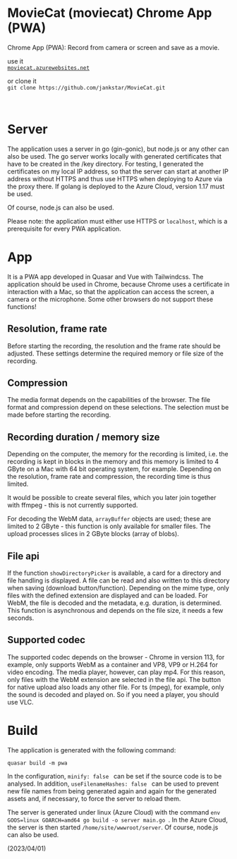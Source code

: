 # MovieCat (moviecat) Chrome App (PWA)

Chrome App (PWA): Record from camera or screen and save as a movie.

use it <br/>
[`moviecat.azurewebsites.net`](https://moviecat.azurewebsites.net)

or clone it<br/>
`git clone https://github.com/jankstar/MovieCat.git`

<br/>

# Server

The application uses a server in go (gin-gonic), but node.js or any other can also be used.
The go server works locally with generated certificates that have to be created in the /key directory. For testing, I generated the certificates on my local IP address, so that the server can start at another IP address without HTTPS and thus use HTTPS when deploying to Azure via the proxy there.
If golang is deployed to the Azure Cloud, version 1.17 must be used.

Of course, node.js can also be used.

Please note: the application must either use HTTPS or `localhost`, which is a prerequisite for every PWA application.

# App

It is a PWA app developed in Quasar and Vue with Tailwindcss.
The application should be used in Chrome, because Chrome uses a certificate in interaction with a Mac, so that the application can access the screen, a camera or the microphone. Some other browsers do not support these functions!

## Resolution, frame rate

Before starting the recording, the resolution and the frame rate should be adjusted. These settings determine the required memory or file size of the recording.

## Compression

The media format depends on the capabilities of the browser. The file format and compression depend on these selections. The selection must be made before starting the recording.

## Recording duration / memory size

Depending on the computer, the memory for the recording is limited, i.e. the recording is kept in blocks in the memory and this memory is limited to 4 GByte on a Mac with 64 bit operating system, for example.
Depending on the resolution, frame rate and compression, the recording time is thus limited.

It would be possible to create several files, which you later join together with ffmpeg - this is not currently supported.

For decoding the WebM data, `arrayBuffer` objects are used; these are limited to 2 GByte - this function is only available for smaller files.
The upload processes slices in 2 GByte blocks (array of blobs).

## File api

If the function `showDirectoryPicker` is available, a card for a directory and file handling is displayed. A file can be read and also written to this directory when saving (download button/function).
Depending on the mime type, only files with the defined extension are displayed and can be loaded.
For WebM, the file is decoded and the metadata, e.g. duration, is determined. This function is asynchronous and depends on the file size, it needs a few seconds.

## Supported codec

The supported codec depends on the browser - Chrome in version 113, for example, only supports WebM as a container and VP8, VP9 or H.264 for video encoding. The media player, however, can play mp4. For this reason, only files with the WebM extension are selected in the file api. The button for native upload also loads any other file. For ts (mpeg), for example, only the sound is decoded and played on. So if you need a player, you should use VLC.

# Build

The application is generated with the following command:

`quasar build -m pwa`

In the configuration, `minify: false ` can be set if the source code is to be analysed. In addition, `useFilenameHashes: false ` can be used to prevent new file names from being generated again and again for the generated assets and, if necessary, to force the server to reload them.

The server is generated under linux (Azure Cloud) with the command `env GOOS=linux GOARCH=amd64 go build -o server main.go `. In the Azure Cloud, the server is then started `/home/site/wwwroot/server`. Of course, node.js can also be used.

(2023/04/01)
